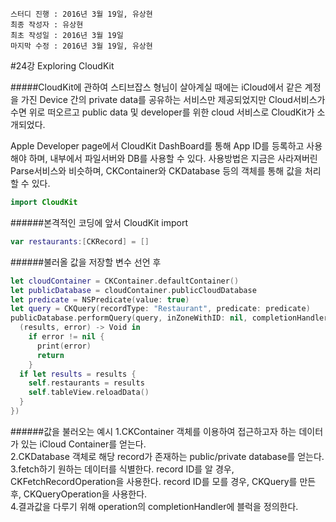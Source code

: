 ```
스터디 진행 : 2016년 3월 19일, 유상현
최종 작성자 : 유상현
최초 작성일 : 2016년 3월 19일
마지막 수정 : 2016년 3월 19일, 유상현
```

#24강 Exploring CloudKit

#####CloudKit에 관하여
스티브잡스 형님이 살아계실 때에는 iCloud에서 같은 계정을 가진 Device 간의 private data를 공유하는 서비스만 제공되었지만
Cloud서비스가 수면 위로 떠오르고 public data 및 developer를 위한 cloud 서비스로 CloudKit가 소개되었다.

Apple Developer page에서 CloudKit DashBoard를 통해 App ID를 등록하고 사용해야 하며, 내부에서 파일서버와 DB를 사용할 수 있다.
사용방법은 지금은 사라져버린 Parse서비스와 비슷하며, CKContainer와 CKDatabase 등의 객체를 통해 값을 처리할 수 있다.

```SWIFT
import CloudKit
```
######본격적인 코딩에 앞서 CloudKit import

```SWIFT
var restaurants:[CKRecord] = []
```
######불러올 값을 저장할 변수 선언 후
```SWIFT
let cloudContainer = CKContainer.defaultContainer()
let publicDatabase = cloudContainer.publicCloudDatabase
let predicate = NSPredicate(value: true)
let query = CKQuery(recordType: "Restaurant", predicate: predicate)
publicDatabase.performQuery(query, inZoneWithID: nil, completionHandler: {
  (results, error) -> Void in
    if error != nil {
      print(error)
      return
    }
  if let results = results {
    self.restaurants = results
    self.tableView.reloadData()
  }
})
```
######값을 불러오는 예시
1.CKContainer 객체를 이용하여 접근하고자 하는 데이터가 있는 iCloud Container를 얻는다.</br>
2.CKDatabase 객체로 해당 record가 존재하는 public/private database를 얻는다.</br>
3.fetch하기 원하는 데이터를 식별한다. record ID를 알 경우, CKFetchRecordOperation을 사용한다. record ID를 모를 경우,
CKQuery를 만든 후, CKQueryOperation을 사용한다.</br>
4.결과값을 다루기 위해 operation의 completionHandler에 블럭을 정의한다.</br>

